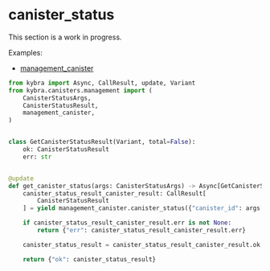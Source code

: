 # canister_status

This section is a work in progress.

Examples:

-   [management_canister](https://github.com/demergent-labs/kybra/tree/main/examples/management_canister)

```python
from kybra import Async, CallResult, update, Variant
from kybra.canisters.management import (
    CanisterStatusArgs,
    CanisterStatusResult,
    management_canister,
)


class GetCanisterStatusResult(Variant, total=False):
    ok: CanisterStatusResult
    err: str


@update
def get_canister_status(args: CanisterStatusArgs) -> Async[GetCanisterStatusResult]:
    canister_status_result_canister_result: CallResult[
        CanisterStatusResult
    ] = yield management_canister.canister_status({"canister_id": args["canister_id"]})

    if canister_status_result_canister_result.err is not None:
        return {"err": canister_status_result_canister_result.err}

    canister_status_result = canister_status_result_canister_result.ok

    return {"ok": canister_status_result}
```
